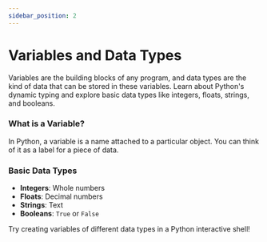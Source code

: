 ```yaml
---
sidebar_position: 2
---
```


# Variables and Data Types

Variables are the building blocks of any program, and data types are the kind of data that can be stored in these variables. Learn about Python's dynamic typing and explore basic data types like integers, floats, strings, and booleans.

### What is a Variable?
In Python, a variable is a name attached to a particular object. You can think of it as a label for a piece of data.

### Basic Data Types
- **Integers**: Whole numbers
- **Floats**: Decimal numbers
- **Strings**: Text
- **Booleans**: `True` or `False`

Try creating variables of different data types in a Python interactive shell!
